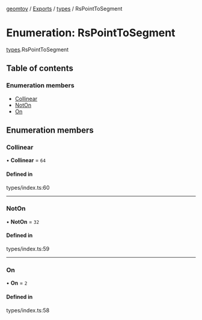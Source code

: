[geomtoy](../README.md) / [Exports](../modules.md) / [types](../modules/types.md) / RsPointToSegment

# Enumeration: RsPointToSegment

[types](../modules/types.md).RsPointToSegment

## Table of contents

### Enumeration members

- [Collinear](types.RsPointToSegment.md#collinear)
- [NotOn](types.RsPointToSegment.md#noton)
- [On](types.RsPointToSegment.md#on)

## Enumeration members

### Collinear

• **Collinear** = `64`

#### Defined in

types/index.ts:60

___

### NotOn

• **NotOn** = `32`

#### Defined in

types/index.ts:59

___

### On

• **On** = `2`

#### Defined in

types/index.ts:58
